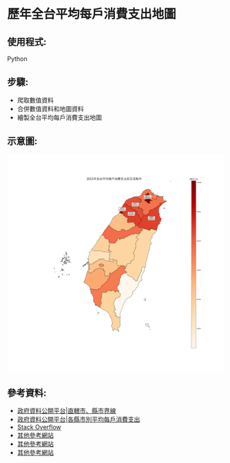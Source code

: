 # 歷年全台平均每戶消費支出地圖
## 使用程式:
Python
## 步驟:
* 爬取數值資料
* 合併數值資料和地圖資料
* 繪製全台平均每戶消費支出地圖
## 示意圖:
![picture1](https://github.com/yyy855029/crawler_practice/blob/master/%E5%9C%B0%E5%9C%96%E7%9B%B8%E9%97%9C/%E6%AD%B7%E5%B9%B4%E5%85%A8%E5%8F%B0%E5%B9%B3%E5%9D%87%E6%AF%8F%E6%88%B6%E6%B6%88%E8%B2%BB%E6%94%AF%E5%87%BA%E5%9C%B0%E5%9C%96/Img/2015%E5%B9%B4%E5%85%A8%E5%8F%B0%E5%B9%B3%E5%9D%87%E6%AF%8F%E6%88%B6%E6%B6%88%E8%B2%BB%E6%94%AF%E5%87%BA%E5%89%8D%E4%BA%94%E5%90%8D%E7%B8%A3%E5%B8%82.png)
## 參考資料:
* [政府資料公開平台|直轄市、縣市界線](https://data.gov.tw/dataset/7442)
* [政府資料公開平台|各縣市別平均每戶消費支出](https://data.gov.tw/dataset/7442)
* [Stack Overflow](https://stackoverflow.com/questions/18195758/set-matplotlib-colorbar-size-to-match-graph)
* [其他參考網站](https://2.python-requests.org//zh_CN/latest/user/quickstart.html)
* [其他參考網站](http://viml.nchc.org.tw/blog/paper_info.php?CLASS_ID=1&SUB_ID=1&PAPER_ID=687)
* [其他參考網站](http://www.geraintianpalmer.org.uk/2017/09/22/plotting-geopandas/)
